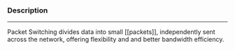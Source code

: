 ### Description
---
Packet Switching divides data into small [[packets]], independently sent across the network, offering flexibility and and better bandwidth efficiency.

